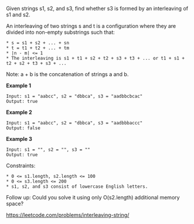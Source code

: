 Given strings s1, s2, and s3, find whether s3 is formed by an interleaving of s1 and s2.

An interleaving of two strings s and t is a configuration where they are divided into non-empty substrings such that:

    * s = s1 + s2 + ... + sn
    * t = t1 + t2 + ... + tm
    * |n - m| <= 1
    * The interleaving is s1 + t1 + s2 + t2 + s3 + t3 + ... or t1 + s1 + t2 + s2 + t3 + s3 + ...

Note: a + b is the concatenation of strings a and b.

**Example 1**

```
Input: s1 = "aabcc", s2 = "dbbca", s3 = "aadbbcbcac"
Output: true
```

**Example 2**

```
Input: s1 = "aabcc", s2 = "dbbca", s3 = "aadbbbaccc"
Output: false
```

**Example 3**

```
Input: s1 = "", s2 = "", s3 = ""
Output: true
```

Constraints:

    * 0 <= s1.length, s2.length <= 100
    * 0 <= s3.length <= 200
    * s1, s2, and s3 consist of lowercase English letters.

Follow up: Could you solve it using only O(s2.length) additional memory space?

https://leetcode.com/problems/interleaving-string/